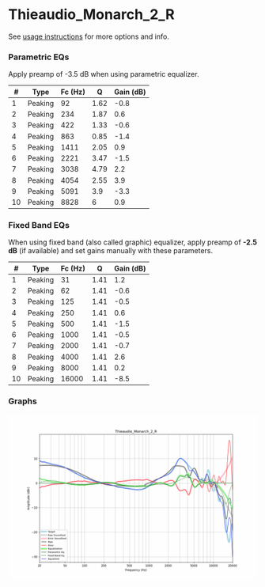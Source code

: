 # Thieaudio_Monarch_2_R
See [usage instructions](https://github.com/jaakkopasanen/AutoEq#usage) for more options and info.

### Parametric EQs
Apply preamp of -3.5 dB when using parametric equalizer.

|   # | Type    |   Fc (Hz) |    Q |   Gain (dB) |
|-----|---------|-----------|------|-------------|
|   1 | Peaking |        92 | 1.62 |        -0.8 |
|   2 | Peaking |       234 | 1.87 |         0.6 |
|   3 | Peaking |       422 | 1.33 |        -0.6 |
|   4 | Peaking |       863 | 0.85 |        -1.4 |
|   5 | Peaking |      1411 | 2.05 |         0.9 |
|   6 | Peaking |      2221 | 3.47 |        -1.5 |
|   7 | Peaking |      3038 | 4.79 |         2.2 |
|   8 | Peaking |      4054 | 2.55 |         3.9 |
|   9 | Peaking |      5091 | 3.9  |        -3.3 |
|  10 | Peaking |      8828 | 6    |         0.9 |

### Fixed Band EQs
When using fixed band (also called graphic) equalizer, apply preamp of **-2.5 dB** (if available) and set gains manually with these parameters.

|   # | Type    |   Fc (Hz) |    Q |   Gain (dB) |
|-----|---------|-----------|------|-------------|
|   1 | Peaking |        31 | 1.41 |         1.2 |
|   2 | Peaking |        62 | 1.41 |        -0.6 |
|   3 | Peaking |       125 | 1.41 |        -0.5 |
|   4 | Peaking |       250 | 1.41 |         0.6 |
|   5 | Peaking |       500 | 1.41 |        -1.5 |
|   6 | Peaking |      1000 | 1.41 |        -0.5 |
|   7 | Peaking |      2000 | 1.41 |        -0.7 |
|   8 | Peaking |      4000 | 1.41 |         2.6 |
|   9 | Peaking |      8000 | 1.41 |         0.2 |
|  10 | Peaking |     16000 | 1.41 |        -8.5 |

### Graphs
![](./Thieaudio_Monarch_2_R.png)
